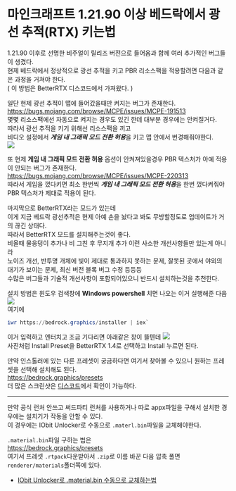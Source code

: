 # 마인크래프트 1.21.90 이상 베드락에서 광선 추적(RTX) 키는법

1.21.90 이후로 선명한 비주얼이 릴리즈 버전으로 들어옴과 함께 
여러 추가적인 버그들이 생겼다.  
현제 베드락에서 정상적으로 광선 추적을 키고 PBR 리소스팩을 적용할려면 다음과 같은 과정을 거쳐야 한다.  
( 이 방법은 BetterRTX 디스코드에서 가져왔다. )

일단 현제 광선 추적이 맵에 들어갔을때만 켜지는 버그가 존재한다.  
https://bugs.mojang.com/browse/MCPE/issues/MCPE-191513  
몇몇 리소스팩에선 자동으로 켜지는 경우도 있긴 한데 대부분 경우에는 안켜질거다.  
따라서 광선 추적을 키기 위해선 리소스팩을 끼고  
비디오 설정에서 ***게임 내 그래픽 모드 전환 허용***을 키고 맵 안에서 번경해줘야한다.  
![](/bedrock/rtx/1.png)

또 현제 **게임 내 그래픽 모드 전환 허용** 옵션이 안켜져있을경우 PBR 텍스처가 아예 적용이 안되는 버그가 존재한다.  
https://bugs.mojang.com/browse/MCPE/issues/MCPE-220313  
따라서 게임을 껐다키면 최소 한번씩 ***게임 내 그래픽 모드 전환 허용***을 한번 껐다켜줘야 PBR 텍스처가 제대로 적용이 된다.

마지막으로 BetterRTX라는 모드가 있는데  
이게 지금 베드락 광선추적은 현제 아예 손을 놨다고 봐도 무방할정도로 업데이트가 거의 끊긴 상태다.  
따라서 BetterRTX 모드를 설치해주는것이 좋다.  
비올때 물웅덩이 추가나 비 그친 후 무지개 추가 이런 사소한 개선사항들만 있는게 아니라  
노이즈 개선, 반투명 개체에 빛이 제대로 통과하지 못하는 문제, 잘못된 곳에서 야외의 대기가 보이는 문제, 최신 버전 블록 버그 수정 등등등  
수많은 버그들과 기술적 개선사항이 포함되어있으니 반드시 설치하는것을 추천한다.  

설치 방법은 윈도우 검색창에 **Windows powershell** 치면 나오는 이거 실행해준 다음  
![](/bedrock/rtx/2.png)  
여기에
``` powershell
iwr https://bedrock.graphics/installer | iex`
```
이거 입력하고  엔터치고 조금 기다리면 아래같은 창이 뜰텐데
![](/bedrock/rtx/3.png)  
사진처럼 Install Preset을 BetterRTX 1.4로 선택하고 Install 누르면 된다.

만약 인스톨러에 있는 다른 프레셋이 궁금하다면 여기서 찾아볼 수 있으니 원하는 프레셋을 선택해 설치해도 된다.  
https://bedrock.graphics/presets  
더 많은 스크린샷은 [디스코드](https://discord.gg/minecraft-rtx-691547840463241267)에서 확인이 가능하다.  

---

만약 공식 런처 안쓰고 써드파티 런처를 사용하거나 따로 appx파일을 구해서 설치한 경우에는 설치기가 작동을 안할 수 있다.  
이 경우에는 IObit Unlocker로 수동으로 `.materl.bin`파일을 교체해야한다.

`.material.bin`파일 구하는 법은  
https://bedrock.graphics/presets  
여기서 프레셋 `.rtpack`다운받아서 `.zip`로 이름 바꾼 다음 압축 풀면  
`renderer/materials`폴더쪽에 있다.

- [IObit Unlocker로 .material.bin 수동으로 교체하는법](/bedrock/rd/materialbin/materialbin)